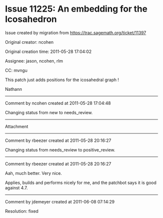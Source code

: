 # Issue 11225: An embedding for the Icosahedron

Issue created by migration from https://trac.sagemath.org/ticket/11397

Original creator: ncohen

Original creation time: 2011-05-28 17:04:02

Assignee: jason, ncohen, rlm

CC:  mvngu

This patch just adds positions for the icosahedral graph !

Nathann


---

Comment by ncohen created at 2011-05-28 17:04:48

Changing status from new to needs_review.


---

Attachment


---

Comment by rbeezer created at 2011-05-28 20:16:27

Changing status from needs_review to positive_review.


---

Comment by rbeezer created at 2011-05-28 20:16:27

Aah, much better.  Very nice.

Applies, builds and performs nicely for me, and the patchbot says it is good against 4.7.


---

Comment by jdemeyer created at 2011-06-08 07:14:29

Resolution: fixed

